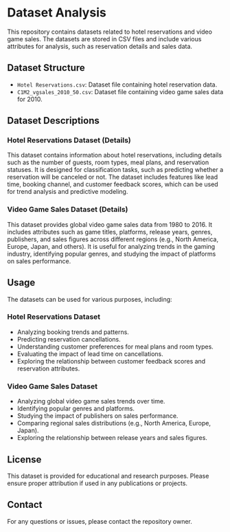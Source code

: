 # Dataset Analysis

This repository contains datasets related to hotel reservations and video game sales. The datasets are stored in CSV files and include various attributes for analysis, such as reservation details and sales data.

## Dataset Structure

- `Hotel Reservations.csv`: Dataset file containing hotel reservation data.
- `C1M2_vgsales_2010_50.csv`: Dataset file containing video game sales data for 2010.

## Dataset Descriptions

### Hotel Reservations Dataset (Details)

This dataset contains information about hotel reservations, including details such as the number of guests, room types, meal plans, and reservation statuses. It is designed for classification tasks, such as predicting whether a reservation will be canceled or not. The dataset includes features like lead time, booking channel, and customer feedback scores, which can be used for trend analysis and predictive modeling.

### Video Game Sales Dataset (Details)

This dataset provides global video game sales data from 1980 to 2016. It includes attributes such as game titles, platforms, release years, genres, publishers, and sales figures across different regions (e.g., North America, Europe, Japan, and others). It is useful for analyzing trends in the gaming industry, identifying popular genres, and studying the impact of platforms on sales performance.

## Usage

The datasets can be used for various purposes, including:

### Hotel Reservations Dataset

- Analyzing booking trends and patterns.
- Predicting reservation cancellations.
- Understanding customer preferences for meal plans and room types.
- Evaluating the impact of lead time on cancellations.
- Exploring the relationship between customer feedback scores and reservation attributes.

### Video Game Sales Dataset

- Analyzing global video game sales trends over time.
- Identifying popular genres and platforms.
- Studying the impact of publishers on sales performance.
- Comparing regional sales distributions (e.g., North America, Europe, Japan).
- Exploring the relationship between release years and sales figures.

## License

This dataset is provided for educational and research purposes. Please ensure proper attribution if used in any publications or projects.

## Contact

For any questions or issues, please contact the repository owner.
